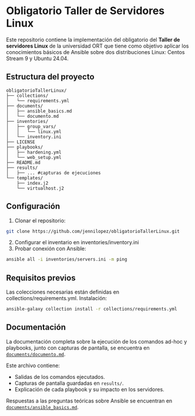 # Obligatorio Taller de Servidores Linux

Este repositorio contiene la implementación del obligatorio del **Taller de servidores Linux** de la universidad ORT que tiene como objetivo aplicar los conocimientos básicos de Ansible sobre dos distribuciones Linux: Centos Stream 9 y Ubuntu 24.04.


## Estructura del proyecto

```plaintext
obligatorioTallerLinux/
├── collections/
│   └── requirements.yml
├── documents/
│   ├── ansible_basics.md
│   └── documento.md
├── inventories/
│   ├── group_vars/
│   │   └── linux.yml
│   └── inventory.ini
├── LICENSE
├── playbooks/
│   ├── hardening.yml
│   └── web_setup.yml
├── README.md
├── results/
│   ├── ... #capturas de ejecuciones
└── templates/
    ├── index.j2
    └── virtualhost.j2
```

## Configuración

1.  Clonar el repositorio:
   ```bash
   git clone https://github.com/jennilopez/obligatorioTallerLinux.git
   ```
2.  Configurar el inventario en inventories/inventory.ini
3.  Probar conexión con Ansible:
   ```bash
   ansible all -i inventories/servers.ini -m ping
   ```

## Requisitos previos

Las colecciones necesarias están definidas en collections/requirements.yml. Instalación:
   ```bash
   ansible-galaxy collection install -r collections/requirements.yml
   ```

## Documentación

La documentación completa sobre la ejecución de los comandos ad-hoc y playbooks, junto con capturas de pantalla, se encuentra en [`documents/documento.md`](documents/documento.md).

Este archivo contiene:
- Salidas de los comandos ejecutados.
- Capturas de pantalla guardadas en `results/`.
- Explicación de cada playbook y su impacto en los servidores.

Respuestas a las preguntas teóricas sobre Ansible se encuentran en [`documents/ansible_basics.md`](documents/ansible_basics.md).